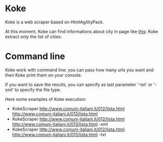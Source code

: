 # Koke

Koke is a web scraper based on HtmlAgilityPack.

At this moment, Koke can find informations about city in page like [this](http://www.comuni-italiani.it/012/lista.html): Koke extract only the list of cities.

# Command line

Koke work with command line: you can pass how many urls you want and then Koke print them on your console.

If you want to save the results, you can specify as last parameter '-txt' or '-xml' to specify the file type.

Here some examples of Koke execution:
* KokeScraper http://www.comuni-italiani.it/012/lista.html http://www.comuni-italiani.it/013/lista.html
* KokeScraper http://www.comuni-italiani.it/012/lista.html http://www.comuni-italiani.it/013/lista.html -xml
* KokeScraper http://www.comuni-italiani.it/012/lista.html http://www.comuni-italiani.it/013/lista.html -txt